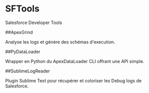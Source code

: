 SFTools
=======

Salesforce Developer Tools

##ApexGrind

Analyse les logs et génère des schémas d'execution.


##PyDataLoader

Wrapper en Python du ApexDataLoader CLI offrant une API simple.


##SublimeLogReader

Plugin Sublime Text pour récupérer et coloriser les Debug logs de Salesforce.
